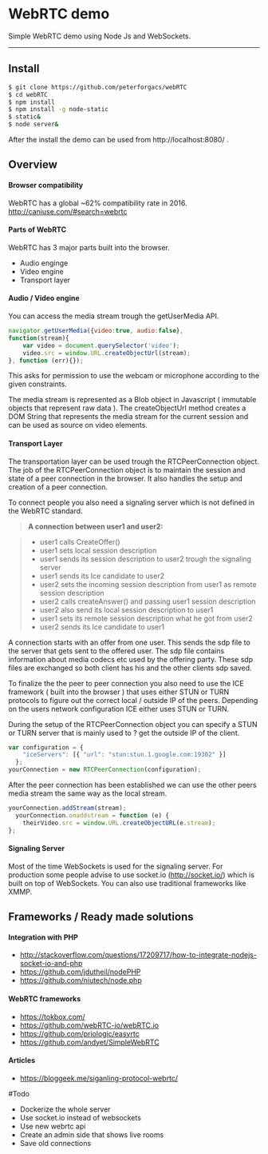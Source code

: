 WebRTC demo
===================


Simple WebRTC demo using Node Js and WebSockets. 

----------


Install
-------------

```sh
$ git clone https://github.com/peterforgacs/webRTC
$ cd webRTC
$ npm install
$ npm install -g node-static
$ static&
$ node server&
```
After the install the demo can be used from http://localhost:8080/ .

Overview
-------------
#### <i class="icon-trash"></i> Browser compatibility
WebRTC has a global ~62% compatibility rate in 2016.
http://caniuse.com/#search=webrtc

#### <i class="icon-trash"></i> Parts of WebRTC

WebRTC has 3 major parts built into the browser.

 - Audio enginge
 - Video engine
 - Transport layer

#### <i class="icon-trash"></i> Audio / Video engine
You can access the media stream trough the getUserMedia API.

```javascript
navigator.getUserMedia({video:true, audio:false}, 
function(stream){
	var video = document.querySelector('video');
	video.src = window.URL.createObjectUrl(stream);
}, function (err){});
```
This asks for permission  to use the webcam or microphone according to the given constraints.

The media stream is represented as a Blob object in Javascript ( immutable objects that represent raw data ). The createObjectUrl method creates a DOM String that represents the media stream for the current session and can be used as source on video elements.

#### <i class="icon-trash"></i> Transport Layer
The transportation layer can be used trough the RTCPeerConnection object.
The job of the RTCPeerConnection object is to maintain the session and state of a peer connection in the browser. It also handles the setup and creation of a peer connection.

To connect people you also need a signaling server which is not defined in the WebRTC standard.

> **A connection between user1 and user2:**
 
> - user1 calls CreateOffer()  
> - user1 sets local session description 
> - user1 sends its session description to user2 trough the signaling server 
> - user1 sends its Ice candidate to user2 
> - user2 sets the incoming session description from user1 as remote session description 
> - user2 calls createAnswer() and passing user1 session description 
> - user2 also send its local session description to user1 
> - user1 sets its remote session description what he got from user2 
> - user2 sends its Ice candidate to user1 


A connection starts with an offer from one user.
This sends the sdp file to the server that gets sent to the offered user.
The sdp file contains information about media codecs etc used by the offering party. These sdp files are exchanged so both client has his and the other clients sdp saved.

To finalize the the peer to peer connection you also need to use the ICE framework ( built into the browser ) that uses either STUN or TURN protocols to figure out the correct local / outside IP of  the peers. Depending on the users network configuration ICE either uses STUN or TURN.

During the setup of the RTCPeerConnection object you can specify a STUN or TURN server that is mainly used to ? get the outside IP of the client.
```javascript
var configuration = {
    "iceServers": [{ "url": "stun:stun.1.google.com:19302" }]
  };
yourConnection = new RTCPeerConnection(configuration);
```
After the peer connection has been established we can use the other peers media stream the same way as the local stream.
```javascript
yourConnection.addStream(stream);
  yourConnection.onaddstream = function (e) {
    theirVideo.src = window.URL.createObjectURL(e.stream);
};
```
#### <i class="icon-trash"></i> Signaling Server

Most of the time WebSockets is used for the signaling server.
For production some people advise to use socket.io (http://socket.io/) which is built on top of WebSockets.
You can also use traditional frameworks like XMMP. 

Frameworks / Ready made solutions
-------------

#### <i class="icon-trash"></i> Integration with PHP
 - http://stackoverflow.com/questions/17209717/how-to-integrate-nodejs-socket-io-and-php
 - https://github.com/jdutheil/nodePHP
 - https://github.com/niutech/node.php
 
#### <i class="icon-trash"></i> WebRTC frameworks
 - https://tokbox.com/
 - https://github.com/webRTC-io/webRTC.io
 - https://github.com/priologic/easyrtc
 - https://github.com/andyet/SimpleWebRTC

#### Articles
 - https://bloggeek.me/siganling-protocol-webrtc/

#Todo
- Dockerize the whole server
- Use socket.io instead of websockets
- Use new webrtc api
- Create an admin side that shows live rooms
- Save old connections

